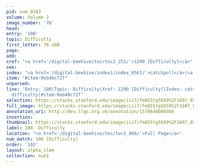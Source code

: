 ```yaml
---
pid: num_0103
volume: Volume 2
image_number: '76'
head: 
entry: '100'
topic: Difficulty
first_letter: 76-100
page: 
add: 
xref: "<a href='/digital-beehive/toc/toc2_251/'>1290 [Difficulty]</a>"
see: 
index: "<a href='/digital-beehive/index1/index_0561/'>catchpoll</a>|<a href='/digital-beehive/index1/index_1049/'>difficulty</a>"
item: "#item-0eb40c72f"
unparsed: 
line: 'Entry: 100|Topic: Difficulty|Xref: 1290 [Difficulty]|Index: catchpoll|Index:
  difficulty|#item-0eb40c72f'
selection: https://stacks.stanford.edu/image/iiif/fm855tg5659%2F1607_0543/832,4505,2929,589/full/0/default.jpg
full_image: https://stacks.stanford.edu/image/iiif/fm855tg5659%2F1607_0543/full/full/0/default.jpg
annotation_uri: http://dev.llgc.org.uk/annotation/1570640000366
insertion: 
thumbnail: https://stacks.stanford.edu/image/iiif/fm855tg5659%2F1607_0543/832,4505,600,180/250,/0/default.jpg
label: 100. Difficulty
location: "<a href='/digital-beehive/toc/toc2_066/'>Full Page</a>"
num_match: 100 [Difficulty]
order: '102'
layout: alpha_item
collection: num1
---
```

